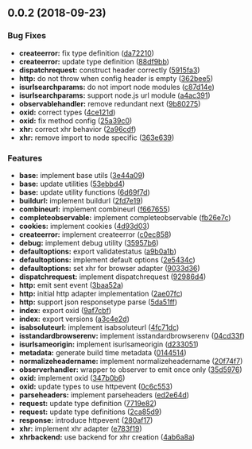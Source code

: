 <a name="0.0.2"></a>
## 0.0.2 (2018-09-23)


### Bug Fixes

* **createerror:** fix type definition ([da72210](https://github.com/kwonoj/oxid/commit/da72210))
* **createerror:** update type definition ([88df9bb](https://github.com/kwonoj/oxid/commit/88df9bb))
* **dispatchrequest:** construct header correctly ([5915fa3](https://github.com/kwonoj/oxid/commit/5915fa3))
* **http:** do not throw when config header is empty ([362bee5](https://github.com/kwonoj/oxid/commit/362bee5))
* **isurlsearchparams:** do not import node modules ([c87d14e](https://github.com/kwonoj/oxid/commit/c87d14e))
* **isurlsearchparams:** support node.js url module ([a4ac391](https://github.com/kwonoj/oxid/commit/a4ac391))
* **observablehandler:** remove redundant next ([9b80275](https://github.com/kwonoj/oxid/commit/9b80275))
* **oxid:** correct types ([4ce121d](https://github.com/kwonoj/oxid/commit/4ce121d))
* **oxid:** fix method config ([25a39c0](https://github.com/kwonoj/oxid/commit/25a39c0))
* **xhr:** correct xhr behavior ([2a96cdf](https://github.com/kwonoj/oxid/commit/2a96cdf))
* **xhr:** remove import to node specific ([363e639](https://github.com/kwonoj/oxid/commit/363e639))


### Features

* **base:** implement base utils ([3e44a09](https://github.com/kwonoj/oxid/commit/3e44a09))
* **base:** update utilities ([53ebbd4](https://github.com/kwonoj/oxid/commit/53ebbd4))
* **base:** update utility functions ([6d69f7d](https://github.com/kwonoj/oxid/commit/6d69f7d))
* **buildurl:** implement buildurl ([2fd7e19](https://github.com/kwonoj/oxid/commit/2fd7e19))
* **combineurl:** implement combineurl ([f667655](https://github.com/kwonoj/oxid/commit/f667655))
* **completeobservable:** implement completeobservable ([fb26e7c](https://github.com/kwonoj/oxid/commit/fb26e7c))
* **cookies:** implement cookies ([4d93d03](https://github.com/kwonoj/oxid/commit/4d93d03))
* **createerror:** implement createerror ([c0ec858](https://github.com/kwonoj/oxid/commit/c0ec858))
* **debug:** implement debug utility ([35957b6](https://github.com/kwonoj/oxid/commit/35957b6))
* **defaultoptions:** export validatestatus ([a9b0a1b](https://github.com/kwonoj/oxid/commit/a9b0a1b))
* **defaultoptions:** implement default options ([2e5434c](https://github.com/kwonoj/oxid/commit/2e5434c))
* **defaultoptions:** set xhr for browser adapter ([9033d36](https://github.com/kwonoj/oxid/commit/9033d36))
* **dispatchrequest:** implement dispatchrequest ([92986d4](https://github.com/kwonoj/oxid/commit/92986d4))
* **http:** emit sent event ([3baa52a](https://github.com/kwonoj/oxid/commit/3baa52a))
* **http:** initial http adapter implementation ([2ae07fc](https://github.com/kwonoj/oxid/commit/2ae07fc))
* **http:** support json responsetype parse ([5da51ff](https://github.com/kwonoj/oxid/commit/5da51ff))
* **index:** export oxid ([9af7cbf](https://github.com/kwonoj/oxid/commit/9af7cbf))
* **index:** export versions ([a3c4e2d](https://github.com/kwonoj/oxid/commit/a3c4e2d))
* **isabsoluteurl:** implement isabsoluteurl ([4fc71dc](https://github.com/kwonoj/oxid/commit/4fc71dc))
* **isstandardbrowserenv:** implement isstandardbrowserenv ([04cd33f](https://github.com/kwonoj/oxid/commit/04cd33f))
* **isurlsameorigin:** implement isurlsameorigin ([d233051](https://github.com/kwonoj/oxid/commit/d233051))
* **metadata:** generate build time metadata ([0144514](https://github.com/kwonoj/oxid/commit/0144514))
* **normalizeheadername:** implement normalizeheadername ([20f74f7](https://github.com/kwonoj/oxid/commit/20f74f7))
* **observerhandler:** wrapper to observer to emit once only ([35d5976](https://github.com/kwonoj/oxid/commit/35d5976))
* **oxid:** implement oxid ([347b0b6](https://github.com/kwonoj/oxid/commit/347b0b6))
* **oxid:** update types to use httpevent ([0c6c553](https://github.com/kwonoj/oxid/commit/0c6c553))
* **parseheaders:** implement parseheaders ([ed2e64d](https://github.com/kwonoj/oxid/commit/ed2e64d))
* **request:** update type definition ([7719e82](https://github.com/kwonoj/oxid/commit/7719e82))
* **request:** update type definitions ([2ca85d9](https://github.com/kwonoj/oxid/commit/2ca85d9))
* **response:** introduce httpevent ([280af17](https://github.com/kwonoj/oxid/commit/280af17))
* **xhr:** implement xhr adapter ([e783f19](https://github.com/kwonoj/oxid/commit/e783f19))
* **xhrbackend:** use backend for xhr creation ([4ab6a8a](https://github.com/kwonoj/oxid/commit/4ab6a8a))



